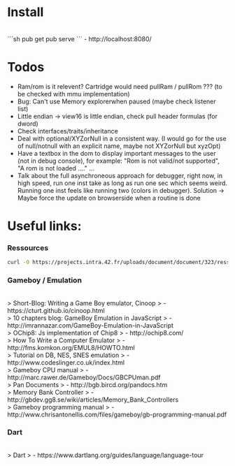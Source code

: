 # Install

<BR>
```sh
pub get
pub serve
```
- http://localhost:8080/

# Todos

- Ram/rom is it relevent? Cartridge would need pullRam / pullRom ??? (to be checked with mmu implementation)
- Bug: Can't use Memory explorerwhen paused (maybe check listener list)
- Little endian -> view16 is little endian, check pull header formulas (for dword)
- Check interfaces/traits/inheritance
- Deal with optional/XYZorNull in a consistent way. (I would go for the use of null/notnull with an explicit name, maybe not XYZorNull but xyzOpt)
- Have a textbox in the dom to display important messages to the user (not in debug console), for example: "Rom is not valid/not supported", "A rom is not loaded ...." ...
- Talk about the full asynchroneous approach for debugger, right now, in high speed, run one inst take as long as run one sec which seems weird. Running one inst feels like running two (colors in debugger). Solution -> Maybe force the update on browserside when a routine is done

# Useful links:

### Ressources
```sh
curl -O https://projects.intra.42.fr/uploads/document/document/323/ressources.tgz
```

### Gameboy / Emulation

<BR>
> Short-Blog: Writing a Game Boy emulator, Cinoop
> - https://cturt.github.io/cinoop.html

<BR>
> 10 chapters blog: GameBoy Emulation in JavaScript
> - http://imrannazar.com/GameBoy-Emulation-in-JavaScript

<BR>
> OChip8: Js implementation of Chip8
> - http://ochip8.com/

<BR>
> How To Write a Computer Emulator
> - http://fms.komkon.org/EMUL8/HOWTO.html

<BR>
> Tutorial on DB, NES, SNES emulation
> - http://www.codeslinger.co.uk/index.html

<BR>
> Gameboy CPU manual
> - http://marc.rawer.de/Gameboy/Docs/GBCPUman.pdf

<BR>
> Pan Documents
> - http://bgb.bircd.org/pandocs.htm

<BR>
> Memory Bank Controller
> - http://gbdev.gg8.se/wiki/articles/Memory_Bank_Controllers

<BR>
> Gameboy programming manual
> - http://www.chrisantonellis.com/files/gameboy/gb-programming-manual.pdf

### Dart

<BR>
> Dart
> - https://www.dartlang.org/guides/language/language-tour
